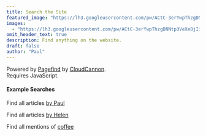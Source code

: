 ```yaml
---
title: Search the Site
featured_image: "https://lh3.googleusercontent.com/pw/ACtC-3erYwpThzgDNNtp3VeXe8jIiu7-hw6wv3Awqw3jS8DKxDdarqfOp-ua31OsPXMrKbJRkWOYIW5fa19AB9YnQIv6-09Jg75ptBNTvVwZh-KWcvozDYhgOEUDMNYF-D59YSAduf_Uz4o-MIgoB39O6dmToQ=w1216-h912-no"
images:
  - "https://lh3.googleusercontent.com/pw/ACtC-3erYwpThzgDNNtp3VeXe8jIiu7-hw6wv3Awqw3jS8DKxDdarqfOp-ua31OsPXMrKbJRkWOYIW5fa19AB9YnQIv6-09Jg75ptBNTvVwZh-KWcvozDYhgOEUDMNYF-D59YSAduf_Uz4o-MIgoB39O6dmToQ=w1216-h912-no"
omit_header_text: true
description: Find anything on the website.
draft: false
author: "Paul"
---
```


<p>
    Powered by <a href="https://github.com/cloudcannon/pagefind">Pagefind</a> by&nbsp;<a href="https://cloudcannon.com">CloudCannon</a>.<br>Requires JavaScript.
</p>

<link href="/_pagefind/pagefind-ui.css" rel="stylesheet">
<script src="/_pagefind/pagefind-ui.js" type="text/javascript"></script>
<div id="search"></div>
<script>
  const queryString = window.location.search;
  const urlParams = new URLSearchParams(queryString);
  const searchString = urlParams.get("q");
  window.addEventListener('DOMContentLoaded', (event) => {
    let pagefind = new PagefindUI({ element: "#search" });
    if (searchString) { 
      pagefind.triggerSearch(searchString);
    }
  });
  waitForElm(".pagefind-ui__search-input").then((elm) => {
    elm.focus();
  });
function waitForElm(selector) {
  return new Promise((resolve) => {
    if (document.querySelector(selector)) {
      return resolve(document.querySelector(selector));
    }
    const observer = new MutationObserver((mutations) => {
      if (document.querySelector(selector)) {
        resolve(document.querySelector(selector));
        observer.disconnect();
      }
    });
    observer.observe(document.body, {
      childList: true,
      subtree: true,
    });
  });
}
</script>

#### Example Searches

Find all articles [by Paul](/search/?q=%22By%20Paul%22)  

Find all articles [by Helen](/search/?q=%22By%20Helen%22)  

Find all mentions of [coffee](/search/?q=coffee)